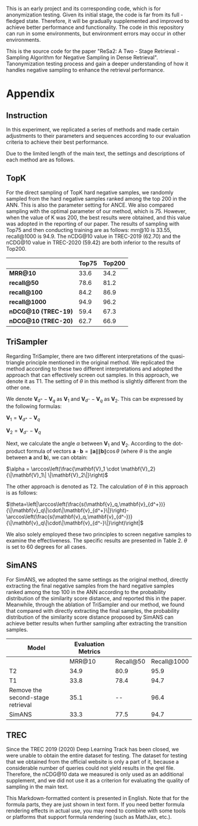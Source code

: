 This is an early project and its corresponding code, which is for anonymization testing.  Given its initial stage, the code is far from its full - fledged state.  Therefore, it will be gradually supplemented and improved to achieve better performance and functionality. The code in this repository can run in some environments, but environment errors may occur in other environments.

This is the source code for the paper "ReSa2: A Two - Stage Retrieval - Sampling Algorithm for Negative Sampling in Dense Retrieval".  Tanonymization testing process and gain a deeper understanding of how it handles negative sampling to enhance the retrieval performance.


# Appendix

## Instruction
In this experiment, we replicated a series of methods and made certain adjustments to their parameters and sequences according to our evaluation criteria to achieve their best performance.

Due to the limited length of the main text, the settings and descriptions of each method are as follows.

## TopK
For the direct sampling of TopK hard negative samples, we randomly sampled from the hard negative samples ranked among the top 200 in the ANN. This is also the parameter setting for ANCE. We also compared sampling with the optimal parameter of our method, which is 75. However, when the value of K was 200, the best results were obtained, and this value was adopted in the reporting of our paper. The results of sampling with Top75 and then conducting training are as follows: mrr@10 is 33.55, recall@1000 is 94.9. The nCDG@10 value in TREC-2019 (62.70) and the nCDG@10 value in TREC-2020 (59.42) are both inferior to the results of Top200.

|  | **Top75** | **Top200** |
| --- | --- | --- |
| **MRR@10** | 33.6 | 34.2 |
| **recall@50** | 78.6 | 81.2 |
| **recall@100** | 84.2 | 86.9 |
| **recall@1000** | 94.9 | 96.2 |
| **nDCG@10 (TREC-19)** | 59.4 | 67.3 |
| **nDCG@10 (TREC-20)** | 62.7 | 66.9 |

## TriSampler
Regarding TriSampler, there are two different interpretations of the quasi-triangle principle mentioned in the original method. We replicated the method according to these two different interpretations and adopted the approach that can effectively screen out samples. In this approach, we denote it as T1. The setting of $\theta$ in this method is slightly different from the other one.

We denote $\mathbf{V}_{d^+} - \mathbf{V}_q$ as $\mathbf{V}_1$ and $\mathbf{V}_{d^-} - \mathbf{V}_q$ as $\mathbf{V}_2$. This can be expressed by the following formulas:

$\mathbf{V}_1 = \mathbf{V}_{d^+} - \mathbf{V}_q$

$\mathbf{V}_2 = \mathbf{V}_{d^-} - \mathbf{V}_q$

Next, we calculate the angle $\alpha$ between $\mathbf{V}_1$ and $\mathbf{V}_2$. According to the dot-product formula of vectors $\mathbf{a} \cdot \mathbf{b}=\|\mathbf{a}\| \|\mathbf{b}\| \cos\theta$ (where $\theta$ is the angle between $\mathbf{a}$ and $\mathbf{b}$), we can obtain:

$\alpha = \arccos\left(\frac{\mathbf{V}_1 \cdot \mathbf{V}_2}{\|\mathbf{V}_1\| \|\mathbf{V}_2\|}\right)$

The other approach is denoted as T2. The calculation of $\theta$ in this approach is as follows:

$\theta=\left|\arccos\left(\frac{s(\mathbf{v}_q,\mathbf{v}_{d^+})}{\|\mathbf{v}_q\|\cdot\|\mathbf{v}_{d^+}\|}\right)-\arccos\left(\frac{s(\mathbf{v}_q,\mathbf{v}_{d^-})}{\|\mathbf{v}_q\|\cdot\|\mathbf{v}_{d^-}\|}\right)\right|$

We also solely employed these two principles to screen negative samples to examine the effectiveness. The specific results are presented in Table 2. $\theta$ is set to 60 degrees for all cases.

## SimANS
For SimANS, we adopted the same settings as the original method, directly extracting the final negative samples from the hard negative samples ranked among the top 100 in the ANN according to the probability distribution of the similarity score distance, and reported this in the paper. Meanwhile, through the ablation of TriSampler and our method, we found that compared with directly extracting the final samples, the probability distribution of the similarity score distance proposed by SimANS can achieve better results when further sampling after extracting the transition samples.

| Model | Evaluation Metrics |  |  |
| --- | --- | --- | --- |
|  | MRR@10 | Recall@50 | Recall@1000 |
| T2 | 34.9 | 80.9 | 95.9 |
| T1 | 33.8 | 78.4 | 94.7 |
| Remove the second-stage retrieval | 35.1 | -- | 96.4 |
| SimANS | 33.3 | 77.5 | 94.7 |

## TREC
Since the TREC 2019 (2020) Deep Learning Track has been closed, we were unable to obtain the entire dataset for testing. The dataset for testing that we obtained from the official website is only a part of it, because a considerable number of queries could not yield results in the qrel file. Therefore, the nCDG@10 data we measured is only used as an additional supplement, and we did not use it as a criterion for evaluating the quality of sampling in the main text. 



This Markdown-formatted content is presented in English. Note that for the formula parts, they are just shown in text form. If you need better formula rendering effects in actual use, you may need to combine with some tools or platforms that support formula rendering (such as MathJax, etc.). 
